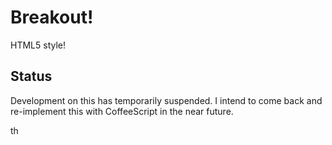 # Breakout!

HTML5 style!

## Status

Development on this has temporarily suspended.  I intend to come back and
re-implement this with CoffeeScript in the near future.

th
